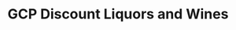 ---
title: "GCP Discount Liquors and Wines"
url: /horseheads/gcp-discount-liquors-and-wines/
shop: alcohol
---
